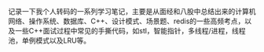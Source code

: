 记录一下我个人转码的一系列学习笔记，主要是从面经和八股中总结出来的计算机网络、操作系统、数据库、C++、设计模式、场景题、redis的一些高频考点，以及一些C++面试过程中常见的手撕代码，如stl，智能指针，多线程/进程，线程池，单例模式以及LRU等。
